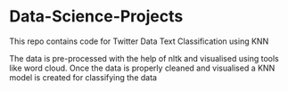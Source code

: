 # Data-Science-Projects
This repo contains code for Twitter Data Text Classification using KNN

The data is pre-processed with the help of nltk and visualised using tools like word cloud.
Once the data is properly cleaned and visualised a KNN model is created for classifying the data 
